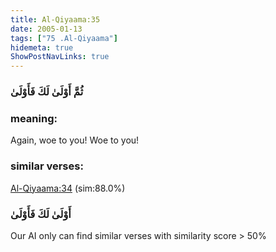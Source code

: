 ```yaml
---
title: Al-Qiyaama:35
date: 2005-01-13
tags: ["75 .Al-Qiyaama"]
hidemeta: true 
ShowPostNavLinks: true 
---
```

### ثُمَّ أَوْلَىٰ لَكَ فَأَوْلَىٰ
### meaning: 
Again, woe to you! Woe to you!
### similar verses: 

[Al-Qiyaama:34](/75/34) (sim:88.0%)

### أَوْلَىٰ لَكَ فَأَوْلَىٰ

Our AI only can find similar verses with similarity score > 50% 



